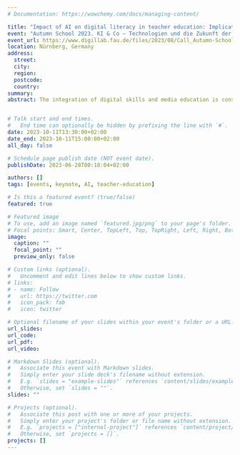 ```yaml
---
# Documentation: https://wowchemy.com/docs/managing-content/

title: "Impact of AI on digital literacy in teacher education: Implications of a changing digital environment."
event: "Autumn School 2023. KI & Co – Technologien und die Zukunft der Bildung"
event_url: https://www.digillab.fau.de/files/2023/08/Call_Autumn-School_2023_1.pdf
location: Nürnberg, Germany
address:
  street:
  city:
  region:
  postcode:
  country:
summary:
abstract: The integration of digital skills and media education is considered as a challenge for curriculum development and teaching practice of teacher education. In Germany, approximately 30% of the teacher education programs have not yet introduced a mandatory module on digital skills. Furthermore, these modules hardly can cope with the complexity of technology-enhanced learning and the diverse decision-making moments when introducing digital tools and teaching practices in classroom instruction. Recent developments in artificial intelligence and natural language processing are considered another wave of disruption regarding the skill development of teachers with regard to digital literacy. The talk will deal with different dimensions of the wide-spread access to AI tools for learning and teaching purposes and its implications for digital literacy of teachers and will highlight some research challenges.


# Talk start and end times.
#   End time can optionally be hidden by prefixing the line with `#`.
date: 2023-10-11T13:30:00+02:00
date_end: 2023-10-11T15:00:00+02:00
all_day: false

# Schedule page publish date (NOT event date).
publishDate: 2023-06-28T00:18:04+02:00

authors: []
tags: [events, keynote, AI, teacher-education]

# Is this a featured event? (true/false)
featured: true

# Featured image
# To use, add an image named `featured.jpg/png` to your page's folder. 
# Focal points: Smart, Center, TopLeft, Top, TopRight, Left, Right, BottomLeft, Bottom, BottomRight.
image:
  caption: ""
  focal_point: ""
  preview_only: false

# Custom links (optional).
#   Uncomment and edit lines below to show custom links.
# links:
# - name: Follow
#   url: https://twitter.com
#   icon_pack: fab
#   icon: twitter

# Optional filename of your slides within your event's folder or a URL.
url_slides: 
url_code:
url_pdf:
url_video:

# Markdown Slides (optional).
#   Associate this event with Markdown slides.
#   Simply enter your slide deck's filename without extension.
#   E.g. `slides = "example-slides"` references `content/slides/example-slides.md`.
#   Otherwise, set `slides = ""`.
slides: ""

# Projects (optional).
#   Associate this post with one or more of your projects.
#   Simply enter your project's folder or file name without extension.
#   E.g. `projects = ["internal-project"]` references `content/project/deep-learning/index.md`.
#   Otherwise, set `projects = []`.
projects: []
---
```

